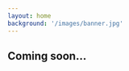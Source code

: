 ```yaml
---
layout: home
background: '/images/banner.jpg'
---
```

<div class="container">
  <h2 class="post-title">Coming soon...</h2>  
</div>